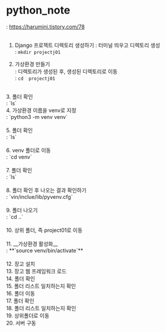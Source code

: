 # python_note  
: https://harumini.tistory.com/78 <br>
<br>
1. Django 프로젝트 디렉토리 생성하기 
: 터미널 띄우고 디렉토리 생성   
:  `mkdir projectj01`  

2. 가상환경 만들기 <br>
: 디렉토리가 생성된 후, 생성된 디렉토리로 이동  <br>
: `cd  projectj01` <br>
<br>
3. 폴더 확인 <br>
:  `ls`
<br>
4. 가상환경 이름을 venv로 지정 <br>
: `python3 -m venv venv` <br>
<br>
5. 폴더 확인 <br>  
:  `ls` <br>
<br>  
6. venv 폴더로 이동 <br>
:  `cd venv` <br>
<br>
7. 폴더 확인 <br> 
:  `ls` <br> 
<br>
8. 폴더 확인 후 나오는 결과 확인하기 <br> 
: `vin/inclue/lib/pyvenv.cfg` <br> 
<br>
9.  폴더 나오기 <br> 
:  `cd ..` <br> 
<br>
10.  상위 폴더, 즉 project01로 이동 <br>
<br>
11. __가상환경 활성화__ <br> 
: **`source venv/bin/activate`** <br> 
<br>
12. 장고 설치 <br>
13. 장고 웹 프레임워크 로드 <br>
14. 폴더 확인 <br>
15. 폴더 리스트 일치하는지 확인 <br>
16. 폴더 이동 <br>
17. 폴더 확인 <br>
18. 폴더 리스트 일치하는지 확인 <br>
19. 상위폴더로 이동 <br>
20. 서버 구동 <br>
